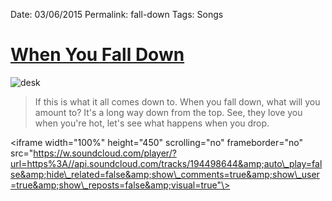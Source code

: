 Date: 03/06/2015
Permalink: fall-down
Tags: Songs

# [When You Fall Down](https://soundcloud.com/nashp/when-you-fall-down)

![desk](https://dl.dropbox.com/s/cmuwfc32y99q6fp/E984B13973254669BCC12AA37A1BD9C3.jpg?dl=0)

> If this is what it all comes down to. When you fall down, what will you amount to? It's a long way down from the top. See, they love you when you're hot, let's see what happens when you drop. 

\<iframe width="100%" height="450" 
scrolling="no" frameborder="no" src="https://w.soundcloud.com/player/?url=https%3A//api.soundcloud.com/tracks/194498644&amp;auto\_play=false&amp;hide\_related=false&amp;show\_comments=true&amp;show\_user=true&amp;show\_reposts=false&amp;visual=true"\></iframe>